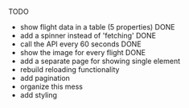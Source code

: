 TODO

- show flight data in a table (5 properties)  DONE
- add a spinner instead of 'fetching'  DONE
- call the API every 60 seconds  DONE
- show the image for every flight  DONE
- add a separate page for showing single element
- rebuild reloading functionality
- add pagination
- organize this mess
- add styling